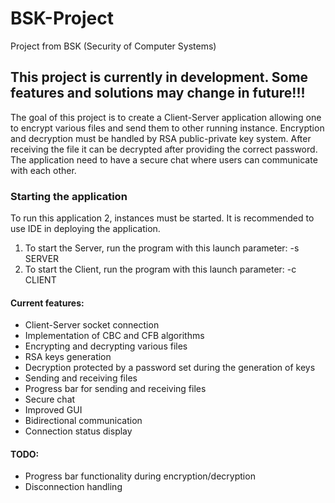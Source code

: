 # BSK-Project
Project from BSK (Security of Computer Systems)

## This project is currently in development. Some features and solutions may change in future!!!

The goal of this project is to create a Client-Server application allowing one to encrypt various files and send them to other running instance. Encryption and decryption must be handled by RSA public-private key system. After receiving the file it can be decrypted after providing the correct password. The application need to have a secure chat where users can communicate with each other.


### Starting the application
To run this application 2, instances must be started. It is recommended to use IDE in deploying the application. 
1. To start the Server, run the program with this launch parameter: -s SERVER
2. To start the Client, run the program with this launch parameter: -c CLIENT

#### Current features:
- Client-Server socket connection
- Implementation of CBC and CFB algorithms
- Encrypting and decrypting various files
- RSA keys generation
- Decryption protected by a password set during the generation of keys
- Sending and receiving files
- Progress bar for sending and receiving files
- Secure chat 
- Improved GUI
- Bidirectional communication
- Connection status display

#### TODO:
- Progress bar functionality during encryption/decryption
- Disconnection handling
